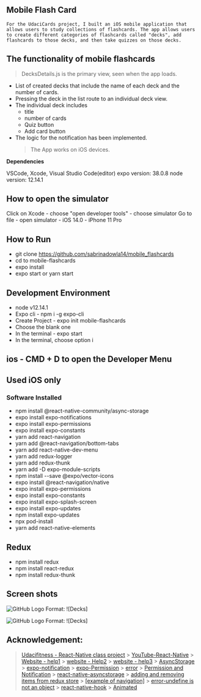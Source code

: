 ## Mobile Flash Card

```
For the UdaciCards project, I built an iOS mobile application that allows users to study collections of flashcards. The app allows users to create different categories of flashcards called "decks", add flashcards to those decks, and then take quizzes on those decks.
```

## The functionality of mobile flashcards

> DecksDetails.js is the primary view, seen when the app loads.

- List of created decks that include the name of each deck and the number of cards.
- Pressing the deck in the list route to an individual deck view.
- The individual deck includes
  - title
  - number of cards
  - Quiz button
  - Add card button
- The logic for the notification has been implemented.
  > The App works on iOS devices.

**Dependencies**

VSCode, Xcode, Visual Studio Code(editor)
expo version: 38.0.8
node version: 12.14.1

## How to open the simulator

Click on Xcode - choose "open developer tools" - choose simulator
Go to file - open simulator - iOS 14.0 - iPhone 11 Pro

## How to Run

- git clone https://github.com/sabrinadowla14/mobile_flashcards
- cd to mobile-flashcards
- expo install
- expo start or yarn start

## Development Environment

- node v12.14.1
- Expo cli - npm i -g expo-cli
- Create Project - expo init mobile-flashcards
- Choose the blank one
- In the terminal - expo start
- In the terminal, choose option i

## ios - CMD + D to open the Developer Menu

## Used iOS only

### Software Installed

- npm install @react-native-community/async-storage
- expo install expo-notifications
- expo install expo-permissions
- expo install expo-constants
- yarn add react-navigation
- yarn add @react-navigation/bottom-tabs
- yarn add react-native-dev-menu
- yarn add redux-logger
- yarn add redux-thunk
- yarn add -D expo-module-scripts
- npm install --save @expo/vector-icons
- expo install @react-navigation/native
- expo install expo-permissions
- expo install expo-constants
- expo install expo-splash-screen
- expo install expo-updates
- npm install expo-updates
- npx pod-install
- yarn add react-native-elements

## Redux

- npm install redux
- npm install react-redux
- npm install redux-thunk

## Screen shots

![GitHub Logo](/images/deck-list.png)
Format: ![Decks]

![GitHub Logo](/images/image3_deck.png)
Format: ![Decks]

## Acknowledgement:

> [Udacifitness - React-Native class project](https://classroom.udacity.com/nanodegrees/nd019/parts/9b15c3b4-c38a-4fcd-8fe7-47937b293a3a) > [YouTube-React-Native](https://www.youtube.com/watch?v=0-S5a0eXPoc) > [Website - help1](https://github.com/pilartorr/flashcard-react-native) > [website - Help2](https://github.com/marcosriani/Mobile-Flashcards) > [website - help3](https://github.com/rvalim/mlk-udc-react-proj3) > [AsyncStorage](https://reactnative.dev/docs/asyncstorage) > [expo-notification](https://docs.expo.io/versions/latest/sdk/notifications/) > [expo-Permission](https://docs.expo.io/versions/latest/sdk/permissions/) > [error](https://stackoverflow.com/questions/56181457/getitem-with-asyncstorage-in-react-native-is-not-working) > [Permission and Notification](https://developer.mozilla.org/en-US/docs/Web/API/Notification/permission) > [react-native-asyncstorage](https://blog.jscrambler.com/how-to-use-react-native-asyncstorage/) > [adding and removing items from redux store](https://medium.com/@ralph1786/adding-and-removing-items-from-redux-store-6d1303ed32c6) > [[example of navigation]](https://appdividend.com/2018/03/20/react-native-navigation-example-tutorial/) > [error-undefine is not an object](https://stackoverflow.com/questions/56095984/react-native-typeerror-typeerror-undefined-is-not-an-object-evaluating-this) > [react-native-hook](https://medium.com/trabe/react-useref-hook-b6c9d39e2022) > [Animated](https://docs.expo.io/versions/latest/react-native/animated/)
